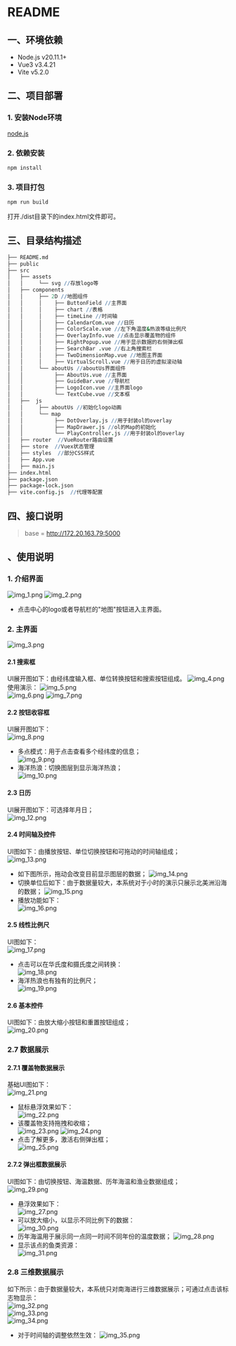 README
================================

## 一、环境依赖
- Node.js v20.11.1+
- Vue3 v3.4.21
- Vite v5.2.0

## 二、项目部署
### 1. 安装Node环境
[node.js](https://nodejs.org/en/)
### 2. 依赖安装
```bash
npm install
```
### 3. 项目打包
```bash
npm run build
```
打开./dist目录下的index.html文件即可。


## 三、目录结构描述
```coffeescript
├── README.md  
├── public  
├── src  
│   ├── assets  
│   │     └── svg //存放logo等  
│   ├── components  
│   │     ├── 2D //地图组件  
│   │     │    ├── ButtonField //主界面  
│   │     │    ├── chart //表格  
│   │     │    ├── timeLine //时间轴  
│   │     │    ├── CalendarCom.vue //日历  
│   │     │    ├── ColorScale.vue //左下角温度&热浪等级比例尺  
│   │     │    ├── OverlayInfo.vue //点击显示覆盖物的组件  
│   │     │    ├── RightPopup.vue //用于显示数据的右侧弹出框  
│   │     │    ├── SearchBar .vue //右上角搜索栏
│   │     │    ├── TwoDimensionMap.vue //地图主界面
│   │     │    ├── VirtualScroll.vue //用于日历的虚拟滚动轴    
│   │     └── aboutUs //aboutUs界面组件   
│   │          ├── AboutUs.vue //主界面  
│   │          ├── GuideBar.vue //导航栏  
│   │          ├── LogoIcon.vue //主界面logo  
│   │          └── TextCube.vue //文本框  
│   ├──  js  
│   │     ├── aboutUs //初始化logo动画
│   │     └── map
│   │          ├── DotOverlay.js //用于封装ol的overlay
│   │          ├── MapDrawer.js //ol的Map的初始化
│   │          └── PlayController.js //用于封装ol的overlay
│   ├── router  //VueRouter路由设置
│   ├── store  //Vuex状态管理
│   ├── styles  //部分CSS样式
│   ├── App.vue  
│   ├── main.js  
├── index.html  
├── package.json  
├── package-lock.json  
├── vite.config.js  //代理等配置
```


## 四、接口说明
> base = http://172.20.163.79:5000

## 、使用说明
### 1. 介绍界面
![img_1.png](img_1.png)
![img_2.png](img_2.png)  
- 点击中心的logo或者导航栏的"地图"按钮进入主界面。

### 2. 主界面
![img_3.png](img_3.png)

#### 2.1 搜索框
UI展开图如下：由经纬度输入框、单位转换按钮和搜索按钮组成。
![img_4.png](img_4.png)  
使用演示：
![img_5.png](img_5.png)  
![img_6.png](img_6.png) 
![img_7.png](img_7.png)

#### 2.2 按钮收容框
UI展开图如下：  
![img_8.png](img_8.png)
- 多点模式：用于点击查看多个经纬度的信息；  
![img_9.png](img_9.png)
- 海洋热浪：切换图层到显示海洋热浪；  
![img_10.png](img_10.png)

#### 2.3 日历
UI展开图如下：可选择年月日；  
![img_12.png](img_12.png)

#### 2.4 时间轴及控件
UI图如下：由播放按钮、单位切换按钮和可拖动的时间轴组成；  
![img_13.png](img_13.png)  
- 如下图所示，拖动会改变目前显示图层的数据；
![img_14.png](img_14.png)  
- 切换单位后如下：由于数据量较大，本系统对于小时的演示只展示北美洲沿海的数据；
![img_15.png](img_15.png)  
- 播放功能如下：  
![img_16.png](img_16.png)

#### 2.5 线性比例尺
UI图如下：  
![img_17.png](img_17.png)
- 点击可以在华氏度和摄氏度之间转换：  
![img_18.png](img_18.png)
- 海洋热浪也有独有的比例尺；  
![img_19.png](img_19.png)

#### 2.6 基本控件
UI图如下：由放大缩小按钮和重置按钮组成；  
![img_20.png](img_20.png)

### 2.7 数据展示

#### 2.7.1 覆盖物数据展示
基础UI图如下：  
![img_21.png](img_21.png)  
- 鼠标悬浮效果如下：  
![img_22.png](img_22.png)
- 该覆盖物支持拖拽和收缩；  
![img_23.png](img_23.png)
![img_24.png](img_24.png)
- 点击了解更多，激活右侧弹出框；  
![img_25.png](img_25.png)

#### 2.7.2 弹出框数据展示
UI图如下：由切换按钮、海温数据、历年海温和渔业数据组成；  
![img_29.png](img_29.png)  
- 悬浮效果如下：  
![img_27.png](img_27.png)
- 可以放大缩小，以显示不同比例下的数据：  
![img_30.png](img_30.png)
- 历年海温用于展示同一点同一时间不同年份的温度数据；
![img_28.png](img_28.png)  
- 显示该点的鱼类资源：  
![img_31.png](img_31.png)

### 2.8 三维数据展示
如下所示：由于数据量较大，本系统只对南海进行三维数据展示；可通过点击该标志物显示：  
![img_32.png](img_32.png)  
![img_33.png](img_33.png)  
![img_34.png](img_34.png)  
- 对于时间轴的调整依然生效：
![img_35.png](img_35.png)